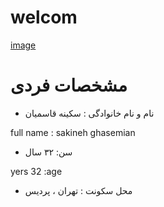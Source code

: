 # welcom

[image](src)

# مشخصات فردی 

 - نام و نام خانوادگی : سکینه قاسمیان 

 full name : sakineh ghasemian 
 
 -  سن: ۳۲ سال
  
  yers 32 :age
 
  -  محل سکونت : تهران ، پردیس
 
 
